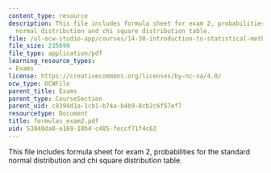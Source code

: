 ```yaml
---
content_type: resource
description: This file includes formula sheet for exam 2, probabilities for the standard
  normal distribution and chi square distribution table.
file: /ol-ocw-studio-app/courses/14-30-introduction-to-statistical-method-in-economics-spring-2006/53848da0e16918b4c485feccf71f4c63_formulas_exam2.pdf
file_size: 235699
file_type: application/pdf
learning_resource_types:
- Exams
license: https://creativecommons.org/licenses/by-nc-sa/4.0/
ocw_type: OCWFile
parent_title: Exams
parent_type: CourseSection
parent_uid: c8394d1a-1cb1-b74a-b4b9-8cb2c6f57ef7
resourcetype: Document
title: formulas_exam2.pdf
uid: 53848da0-e169-18b4-c485-feccf71f4c63
---
```

This file includes formula sheet for exam 2, probabilities for the standard normal distribution and chi square distribution table.
